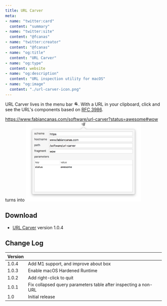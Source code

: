 ```yaml
---
title: URL Carver
meta:
- name: "twitter:card"
  content: "summary"
- name: "twitter:site"
  content: "@fcanas"
- name: "twitter:creator"
  content: "@fcanas"
- name: "og:title"
  content: "URL Carver"
- name: "og:type"
  content: website
- name: "og:description"
  content: "URL inspection utility for macOS"
- name: "og:image"
  content: "./url-carver-icon.png"
---
```


URL Carver lives in the menu bar <picture><source srcset="url-carver-icon-dark.png" media="(prefers-color-scheme: dark)"><img src="url-carver-icon.png" style="height:1em"/></picture>. With a URL in your clipboard, click and see the URL's components based on [RFC 3986](https://www.ietf.org/rfc/rfc3986.txt).

https://www.fabiancanas.com/software/url-carver?status=awesome#wow turns into
<picture><source srcset="./url-carver-screenshot-dark.png" media="(prefers-color-scheme: dark)"><img src="./url-carver-screenshot.png" width="372"/></picture>

## Download
* [URL Carver](URL-Carver.zip) version 1.0.4

## Change Log

| Version | |
|---------|-|
| 1.0.4 | Add M1 support, and improve about box |
| 1.0.3 | Enable macOS Hardened Runtime |
| 1.0.2 | Add right-click to quit |
| 1.0.1 | Fix collapsed query parameters table after inspecting a non-URL |
| 1.0   | Initial release                                                 |
